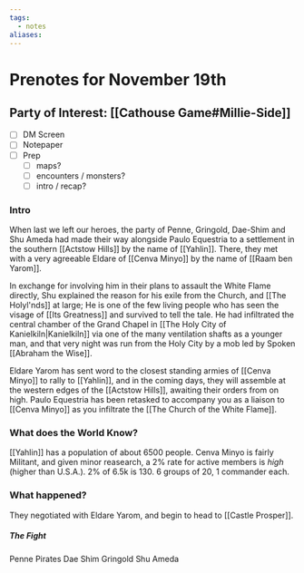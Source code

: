 ```yaml
---
tags:
  - notes
aliases:
---
```


# Prenotes for November 19th
## Party of Interest: [[Cathouse Game#Millie-Side]]
- [ ] DM Screen
- [ ] Notepaper
- [ ] Prep
	- [ ] maps?
	- [ ] encounters / monsters?
	- [ ] intro / recap?

### Intro
When last we left our heroes, the party of Penne, Gringold, Dae-Shim and Shu Ameda had made their way alongside Paulo Equestria to a settlement in the southern [[Actstow Hills]] by the name of [[Yahlin]]. There, they met with a very agreeable Eldare of [[Cenva Minyo]] by the name of [[Raam ben Yarom]]. 

In exchange for involving him in their plans to assault the White Flame directly, Shu explained the reason for his exile from the Church, and [[The Holyl'nds]] at large; He is one of the few living people who has seen the visage of [[Its Greatness]] and survived to tell the tale. He had infiltrated the central chamber of the Grand Chapel in [[The Holy City of Kanielkiln|Kanielkiln]] via one of the many ventilation shafts as a younger man, and that very night was run from the Holy City by a mob led by Spoken [[Abraham the Wise]]. 

Eldare Yarom has sent word to the closest standing armies of [[Cenva Minyo]] to rally to [[Yahlin]], and in the coming days, they will assemble at the western edges of the [[Actstow Hills]], awaiting their orders from on high. Paulo Equestria has been retasked to accompany you as a liaison to [[Cenva Minyo]] as you infiltrate the [[The Church of the White Flame]].

### What does the World Know?

[[Yahlin]] has a population of about 6500 people. Cenva Minyo is fairly Militant, and given minor reasearch, a 2% rate for active members is *high* (higher than U.S.A.). 2% of 6.5k is 130. 6 groups of 20, 1 commander each.

### What happened?

They negotiated with Eldare Yarom, and begin to head to [[Castle Prosper]].

##### The Fight
Penne
Pirates
Dae Shim
Gringold
Shu Ameda
